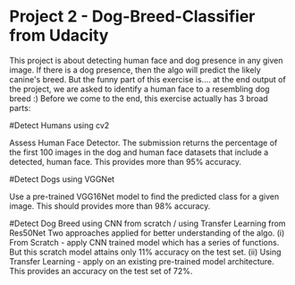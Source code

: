 # Project 2 - Dog-Breed-Classifier from Udacity 

This project is about detecting human face and dog presence in any given image.
If there is a dog presence, then the algo will predict the likely canine's breed.
But the funny part of this exercise is.... at the end output of the project, we are asked to identify a human face to a resembling dog breed :)
Before we come to the end, this exercise actually has 3 broad parts:

#Detect Humans using cv2

Assess Human Face Detector.
The submission returns the percentage of the first 100 images in the dog and human face datasets that include a detected, human face.
This provides more than 95% accuracy.

#Detect Dogs using VGGNet

Use a pre-trained VGG16Net model to find the predicted class for a given image.
This should provides more than 98% accuracy.

#Detect Dog Breed using CNN from scratch / using Transfer Learning from Res50Net
Two approaches applied for better understanding of the algo.
(i) From Scratch - apply CNN trained model which has a series of functions. But this scratch model attains only 11% accuracy on the test set.
(ii) Using Transfer Learning - apply on an existing pre-trained model architecture. This provides an accuracy on the test set of 72%.
